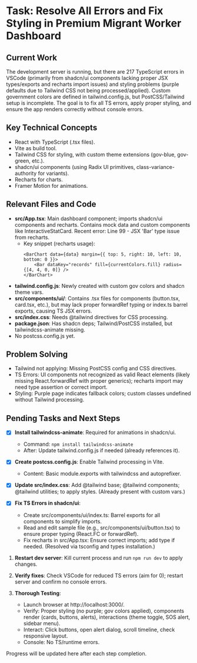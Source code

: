 # Task: Resolve All Errors and Fix Styling in Premium Migrant Worker Dashboard

## Current Work
The development server is running, but there are 217 TypeScript errors in VSCode (primarily from shadcn/ui components lacking proper JSX types/exports and recharts import issues) and styling problems (purple defaults due to Tailwind CSS not being processed/applied). Custom government colors are defined in tailwind.config.js, but PostCSS/Tailwind setup is incomplete. The goal is to fix all TS errors, apply proper styling, and ensure the app renders correctly without console errors.

## Key Technical Concepts
- React with TypeScript (.tsx files).
- Vite as build tool.
- Tailwind CSS for styling, with custom theme extensions (gov-blue, gov-green, etc.).
- shadcn/ui components (using Radix UI primitives, class-variance-authority for variants).
- Recharts for charts.
- Framer Motion for animations.

## Relevant Files and Code
- **src/App.tsx**: Main dashboard component; imports shadcn/ui components and recharts. Contains mock data and custom components like InteractiveStatCard. Recent error: Line 99 - JSX 'Bar' type issue from recharts.
  - Key snippet (recharts usage):
    ```
    <BarChart data={data} margin={{ top: 5, right: 10, left: 10, bottom: 0 }}>
        <Bar dataKey="records" fill={currentColors.fill} radius={[4, 4, 0, 0]} />
    </BarChart>
    ```
- **tailwind.config.js**: Newly created with custom gov colors and shadcn theme vars.
- **src/components/ui/**: Contains .tsx files for components (button.tsx, card.tsx, etc.), but may lack proper forwardRef typing or index.ts barrel exports, causing TS JSX errors.
- **src/index.css**: Needs @tailwind directives for CSS processing.
- **package.json**: Has shadcn deps; Tailwind/PostCSS installed, but tailwindcss-animate missing.
- No postcss.config.js yet.

## Problem Solving
- Tailwind not applying: Missing PostCSS config and CSS directives.
- TS Errors: UI components not recognized as valid React elements (likely missing React.forwardRef with proper generics); recharts import may need type assertion or correct import.
- Styling: Purple page indicates fallback colors; custom classes undefined without Tailwind processing.

## Pending Tasks and Next Steps
- [x] **Install tailwindcss-animate**: Required for animations in shadcn/ui.
   - Command: `npm install tailwindcss-animate`
   - After: Update tailwind.config.js if needed (already references it).

- [x] **Create postcss.config.js**: Enable Tailwind processing in Vite.
   - Content: Basic module.exports with tailwindcss and autoprefixer.

- [x] **Update src/index.css**: Add @tailwind base; @tailwind components; @tailwind utilities; to apply styles. (Already present with custom vars.)

- [x] **Fix TS Errors in shadcn/ui**:
   - Create src/components/ui/index.ts: Barrel exports for all components to simplify imports.
   - Read and edit sample file (e.g., src/components/ui/button.tsx) to ensure proper typing (React.FC or forwardRef<ComponentProps>).
   - Fix recharts in src/App.tsx: Ensure correct imports; add type if needed. (Resolved via tsconfig and types installation.)

1. **Restart dev server**: Kill current process and run `npm run dev` to apply changes.

2. **Verify fixes**: Check VSCode for reduced TS errors (aim for 0); restart server and confirm no console errors.

3. **Thorough Testing**:
   - Launch browser at http://localhost:3000/.
   - Verify: Proper styling (no purple; gov colors applied), components render (cards, buttons, alerts), interactions (theme toggle, SOS alert, sidebar menu).
   - Interact: Click buttons, open alert dialog, scroll timeline, check responsive layout.
   - Console: No TS/runtime errors.

Progress will be updated here after each step completion.
